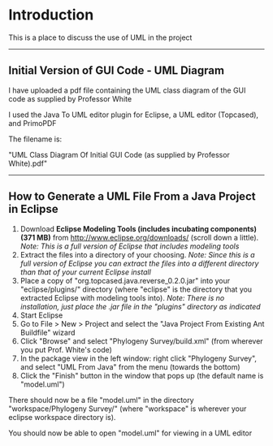 # Introduction #

This is a place to discuss the use of UML in the project


---

## Initial Version of GUI Code - UML Diagram ##

I have uploaded a pdf file containing the UML class diagram of the GUI code as supplied by Professor White

I used the Java To UML editor plugin for Eclipse, a UML editor (Topcased), and PrimoPDF

The filename is:

"UML Class Diagram Of Initial GUI Code (as supplied by Professor White).pdf"


---


## How to Generate a UML File From a Java Project in Eclipse ##

  1. Download **Eclipse Modeling Tools (includes incubating components) (371 MB)**  from http://www.eclipse.org/downloads/ (scroll down a little). _Note: This is a full version of Eclipse that includes modeling tools_
  1. Extract the files into a directory of your choosing. _Note: Since this is a full version of Eclipse you can extract the files into a different directory than that of your current Eclipse install_
  1. Place a copy of "org.topcased.java.reverse\_0.2.0.jar" into your "eclipse/plugins/" directory (where "eclipse" is the directory that you extracted Eclipse with modeling tools into). _Note: There is no installation, just place the .jar file in the "plugins" directory as indicated_
  1. Start Eclipse
  1. Go to File > New > Project and select the "Java Project From Existing Ant Buildfile" wizard
  1. Click "Browse" and select "Phylogeny Survey/build.xml" (from wherever you put Prof. White's code)
  1. In the package view in the left window: right click "Phylogeny Survey", and select "UML From Java" from the menu (towards the bottom)
  1. Click the "Finish" button in the window that pops up (the default name is "model.uml")

There should now be a file "model.uml" in the directory "workspace/Phylogeny Survey/" (where "workspace" is wherever your eclipse workspace directory is).

You should now be able to open "model.uml" for viewing in a UML editor